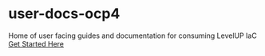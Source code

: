 # user-docs-ocp4    
Home of user facing guides and documentation for consuming LevelUP IaC    
[Get Started Here](MANUAL.md)
